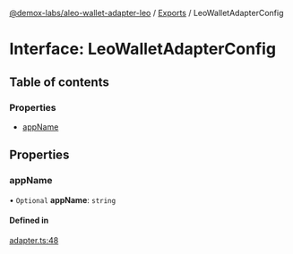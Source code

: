 [@demox-labs/aleo-wallet-adapter-leo](../README.md) / [Exports](../modules.md) / LeoWalletAdapterConfig

# Interface: LeoWalletAdapterConfig

## Table of contents

### Properties

- [appName](LeoWalletAdapterConfig.md#appname)

## Properties

### appName

• `Optional` **appName**: `string`

#### Defined in

[adapter.ts:48](https://github.com/demox-labs/aleo-wallet-adapter/blob/eb32ab9/packages/wallets/leo/adapter.ts#L48)
